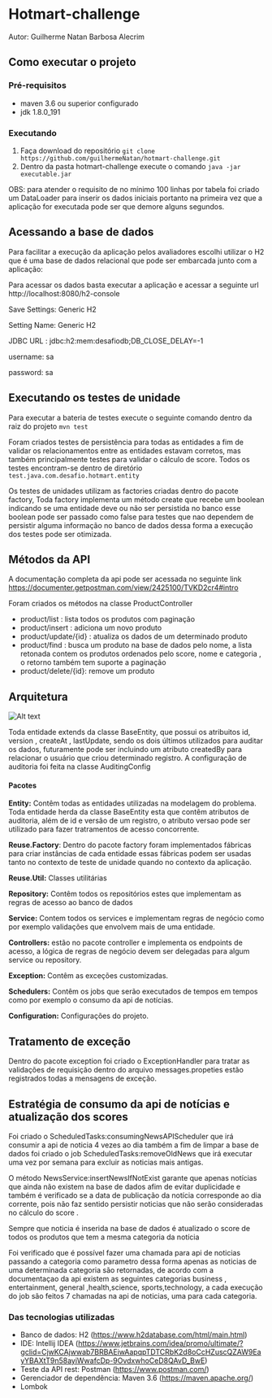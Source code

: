 # Hotmart-challenge
Autor: Guilherme Natan Barbosa Alecrim

## Como executar o projeto 

### Pré-requisitos 
 - maven 3.6 ou superior configurado 
 - jdk 1.8.0_191 

### Executando  
1. Faça download do repositório 
 ```git clone https://github.com/guilhermeNatan/hotmart-challenge.git``` 
1. Dentro da pasta hotmart-challenge execute o comando  ```java -jar executable.jar```


OBS:  para atender o requisito de no mínimo 100 linhas por tabela foi criado um DataLoader 
para inserir os dados iniciais portanto na primeira vez que a aplicação for executada pode ser
que demore alguns segundos. 


## Acessando a  base de dados 
Para facilitar a execução da aplicação pelos avaliadores escolhi utilizar o H2 que é uma base
de dados relacional que pode ser embarcada junto com a  aplicação: 

Para acessar os dados basta executar a aplicação e acessar a seguinte url http://localhost:8080/h2-console 

Save Settings: Generic H2

Setting Name: Generic H2

JDBC URL : jdbc:h2:mem:desafiodb;DB_CLOSE_DELAY=-1

username: sa

password: sa


## Executando os testes de unidade 
Para executar a bateria de testes execute o seguinte comando dentro da raiz do projeto
```mvn test```


Foram criados testes de persistência para todas as entidades a fim de validar os relacionamentos entre as entidades estavam 
corretos, mas também principalmente testes para validar o cálculo de score. 
Todos os testes encontram-se dentro de diretório ```test.java.com.desafio.hotmart.entity```

Os testes de unidades utilizam as factories criadas dentro do pacote factory, 
Toda factory implementa um método create que recebe um boolean indicando se uma entidade deve ou não ser persistida no banco
esse boolean pode ser passado como false para testes que nao dependem de persistir alguma informação no banco de dados 
dessa forma a execução dos testes pode ser otimizada. 

## Métodos da API 
A documentação completa da api pode ser acessada no seguinte link
https://documenter.getpostman.com/view/2425100/TVKD2cr4#intro 

Foram criados os métodos  na classe ProductController
* product/list : lista todos os produtos com paginação
* product/insert : adiciona um novo produto
* product/update/{id} : atualiza os dados de um determinado produto
* product/find : busca um produto na base de dados pelo nome, a lista retonada contem os produtos ordenados pelo score, nome e categoria , o retorno também tem suporte a paginação
* product/delete/{id}: remove um produto 


## Arquitetura
![Alt text](/desafio.png "Diagrama de entidades ") 

Toda entidade extends da classe BaseEntity, que possui os atribuitos id, version , createAt , lastUpdate, 
sendo os dois  últimos utilizados para auditar os dados, futuramente pode ser incluindo 
um atributo createdBy para relacionar o usuário que criou determinado registro. A configuração de auditoria 
foi feita na classe AuditingConfig 

#### Pacotes 

**Entity:** Contêm todas as entidades utilizadas na modelagem do problema. Toda entidade 
herda da classe BaseEntity esta que contêm atributos de auditoria, 
além de id e versão de um registro, o atributo versao pode ser utilizado para fazer 
tratramentos de acesso concorrente. 

**Reuse.Factory**: Dentro do pacote factory foram implementados fábricas para criar instâncias de cada 
entidade essas fábricas podem ser usadas tanto no contexto de teste de unidade 
quando no contexto da aplicação. 

**Reuse.Util:** Classes utilitárias 

**Repository:** Contêm todos os repositórios estes que implementam as regras de acesso ao banco de dados 

**Service:** Contem todos os services  e implementam regras de negócio como por exemplo validações que envolvem
mais de uma entidade.  
 
**Controllers:** estão no pacote controller e implementa os endpoints de acesso, a lógica de regras 
de negócio devem ser delegadas para algum service ou repository. 

**Exception:** Contêm as exceções customizadas.   

**Schedulers:** Contêm os jobs que serão executados de tempos em tempos como por exemplo o consumo da api de notícias. 

**Configuration:** Configurações do projeto. 


## Tratamento de exceção 
Dentro do pacote exception foi criado o ExceptionHandler  para tratar as validações de requisição 
dentro do arquivo messages.propeties estão registrados todas a mensagens de exceção. 


## Estratégia de consumo da api de notícias e atualização dos scores
Foi criado o ScheduledTasks:consumingNewsAPIScheduler que irá consumir a api de noticia 4 vezes ao dia
também a fim de limpar a base de dados foi criado o job ScheduledTasks:removeOldNews que irá executar uma vez por semana 
para excluir as noticias mais antigas.
 
 
O método  NewsService:insertNewsIfNotExist garante que apenas notícias que ainda não existem na base de dados
afim de evitar duplicidade e também é verificado se a data de publicação da notícia corresponde ao dia corrente, pois 
não faz sentido persistir noticias que não serão consideradas no cálculo do score . 

Sempre que noticia é inserida na base de dados é atualizado o score de todos os produtos que tem a mesma categoria da   notícia 

Foi verificado que é possível fazer uma chamada para api de noticias passando a categoria como parametro dessa forma apenas 
as noticias de uma determinada categoria são retornadas, de acordo com a documentaçao da api existem as seguintes categorias 
business , entertainment, general ,health,science, sports,technology,  a cada execução do job são feitos 7 chamadas 
na api de noticias, uma para cada categoria.  

 
  
### Das tecnologias utilizadas
- Banco de dados: H2  (https://www.h2database.com/html/main.html)
- IDE:  Intellij IDEA (https://www.jetbrains.com/idea/promo/ultimate/?gclid=CjwKCAjwwab7BRBAEiwAapqpTDTCRbK2d8oCcHZuscQZAW9EayYBAXtT9n58ayiWwafcDp-9OvdxwhoCeD8QAvD_BwE)
- Teste da API rest: Postman  (https://www.postman.com/)
- Gerenciador de dependência: Maven 3.6  (https://maven.apache.org/)
- Lombok 
